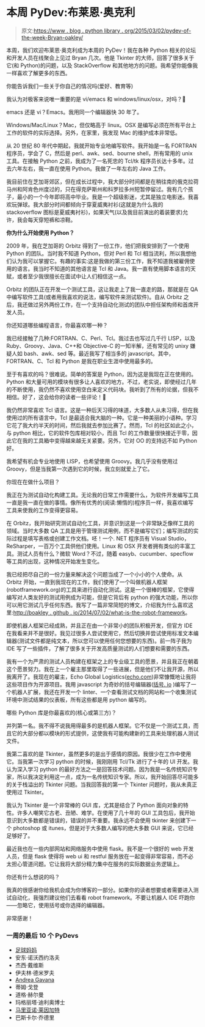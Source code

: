 # 本周 PyDev:布莱恩·奥克利

> 原文:[https://www . blog . python library . org/2015/03/02/pydev-of-the-week-Bryan-oakley/](https://www.blog.pythonlibrary.org/2015/03/02/pydev-of-the-week-bryan-oakley/)

本周，我们欢迎布莱恩·奥克利成为本周的 PyDev！我在各种 Python 相关的论坛和开发人员在线聚会上见过 Bryan 几次。他是 Tkinter 的大师，回答了很多关于它(和 Python)的问题，以及 StackOverflow 和其他地方的问题。我希望你能像我一样喜欢了解更多的东西。

你能告诉我们一些关于你自己的情况吗(爱好、教育等)

我认为对极客来说唯一重要的是 vi/emacs 和 windows/linux/osx，对吗？🙂

emacs 还是 vi？Emacs。我用同一个编辑器快 30 年了。

Windows/Mac/Linux？Mac，但仅略高于 linux。OSX 是编写必须在所有平台上工作的软件的实际选择。另外，在家里，我发现 Mac 的维护成本非常低。

从 20 世纪 80 年代中期起，我就开始专业地编写软件。我开始是一名 FORTRAN 程序员，学会了 C，然后是 perl、awk、sed、bourne shell，所有常用的 unix 工具。在接触 Python 之前，我成为了一名死忠的 Tcl/tk 程序员长达十多年。过去六年左右，我一直在使用 Python。我做了一年左右的 Java 工作。

我目前住在芝加哥郊区，但在成长过程中，我大部分时间都是在稍往南的俄克拉荷马州和阿肯色州度过的，只在得克萨斯州和科罗拉多州短暂停留过。我有几个孩子，最小的一个今年即将高中毕业。我是一个超级影迷，尤其是独立电影迷。我喜欢玩弹球。我大部分时间都倾向于穿夏威夷衬衫(这就是为什么我的 stackoverflow 图标是夏威夷衬衫)，如果天气(以及我目前演出的着装要求)允许，我会每天穿短裤和凉鞋。

**你为什么开始使用 Python？**

2009 年，我在芝加哥的 Orbitz 得到了一份工作，他们把我安排到了一个使用 Python 的团队。当时我不知道 Python，但对 Perl 和 Tcl 相当流利，所以我想他们认为我可以掌握它。有趣的事实:这是我做的第三份工作，我不知道我被雇佣使用的语言。我当时不知道的其他语言是 Tcl 和 Java。我一直有使用脚本语言的天赋，或者至少我很擅长在面试中让人们相信这一点。

Orbitz 的团队正在开发一个测试工具，这让我走上了我一直走的路，那就是在 QA 中编写软件工具(或者用我喜欢的说法，编写软件来测试软件)。自从 Orbitz 之后，我还做过另外两份工作，在一个支持自动化测试的团队中担任架构师和首席开发人员。

你还知道哪些编程语言，你最喜欢哪一种？

我已经接触了几种:FORTRAN、C、Perl、Tcl。我过去也写过几千行 LISP，以及 Ruby、Groovy、Java、C++和 Objective-C 的一知半解，还有常见的 unixy 嫌疑人如 bash、awk、sed 等。最近我写了相当多的 javascript。其中，FORTRAN、C、Tcl 和 Python 是我在职业生涯中使用最多的。

至于有喜欢的吗？很难说。简单的答案是 Python，因为这是我现在正在使用的。Python 和大量可用的模块有很多让人喜欢的地方。不过，老实说，即使经过几年的不断使用，我仍然不喜欢使用空白来定义代码块。我听到了所有的论据，但我不相信。好了，这会给你的读者一些评论！🙂

我仍然非常喜欢 Tcl 语言。这是一种后天习得的味道，大多数人从未习得，但在我使用过的所有语言中，Tcl 是最适合我大脑的一种。它是一种美丽的小语种。学习它花了我大约半天的时间，然后我就去参加比赛了。然而，Tcl 的社区如此之小，与 python 相比，它的软件包库相对较小，而且 Tcl 的工作数量很快接近于零，因此它在我的工具箱中变得越来越无关紧要。另外，它对 OO 的支持远不如 Python 好。

我希望有机会专业地使用 LISP，也希望使用 Groovy。我几乎没有使用过 Groovy，但是当我第一次遇到它的时候，我立刻就爱上了它。

你现在在做什么项目？

我正在为测试自动化构建工具。无论我的日常工作需要什么，为软件开发编写工具一直是我一直在做的事情。像所有优秀的(阅读:懒惰的)程序员一样，我喜欢编写工具来使我的工作变得更容易。

在 Orbitz，我开始研究测试自动化工具，并意识到这是一个非常缺乏像样工具的领域。当时大多数 QA 工具是用于管理测试用例，而不是编写它们；编写测试的实际过程是填写表格或创建工作文档。呸！一个. NET 程序员有 Visual Studio，ReSharper，一百万个工具供他们使用。Linux 和 OSX 开发者拥有类似的丰富工具。测试人员有什么？微软 Word？不过，随着 easyb、cucumber、specflow 等工具的出现，这种情况开始发生变化。

我已经把尽自己的一份力量来解决这个问题当成了一个小小的个人使命。从 Orbitz 开始，一直到我现在的工作，我们使用了一个叫做机器人框架(robotframework.org)的工具来进行自动化测试。这是一个很棒的框架，它使得编写对人类友好的测试用例成为可能，但是它背后有 python 的强大功能，所以你可以用它测试几乎任何东西。我写了一篇非常简短的博文，介绍我为什么喜欢这里:[http://boakley . github . io/2014/07/02/what-is-the-robot-framework](http://boakley.github.io/2014/07/02/what-is-the-robot-framework)。

即使机器人框架已经成熟，并且正在由一个非常小的团队积极开发，但官方 IDE 在我看来并不是很好。我见过很多人尝试使用它，然后切换并尝试使用标准文本编辑器(测试文件都是纯文本，所以您可以使用任何您想要的东西)。前一阵子我为 IDE 写了一些插件，了解了很多关于开发高质量测试的人们想要和需要的东西。

我有一个为严肃的测试人员构建在框架之上的专业级工具的愿景，并且我正在朝着这个愿景努力。我在上一个雇主那里取得了一些进展，但是他们不让我开源，所以我离开了。我现在的雇主，Echo Global Logistics([echo.com](http://www.echo.com))非常慷慨地让我将这些项目作为开源项目。我用 javascript 为奇妙的括号编辑器([括号. io](http://brackets.io/) )编写了一个机器人扩展，我还在开发一个 linter、一个查看测试文档的网站和一个收集测试环境中测试结果的仪表板，所有这些都是用 python 编写的。

哪些 Python 库是你最喜欢的(核心或第三方)？

并列第一名。我不得不说我用得最多的是机器人框架。它不仅是一个测试工具，而且它的大部分都以模块的形式提供，这使我有可能构建新的工具来处理机器人测试文件。

我第二喜欢的是 Tkinter，虽然更多的是出于感情的原因。我很少在工作中使用它。当我第一次学习 python 的时候，我刚刚用 Tcl/Tk 进行了十年的 UI 开发。我认为深入学习 python 的最好方法之一是回答技术问题。因为我是一名传统知识专家，所以我决定利用这一点，成为一名传统知识专家。所以，我开始回答尽可能多的关于栈溢出的 Tkinter 问题。当我回答我的第一个 Tkinter 问题时，我从未真正使用过 Tkinter。

我认为 Tkinter 是一个非常棒的 GUI 库，尤其是结合了 Python 面向对象的特性。许多人嘲笑它古老、丑陋、难学。在使用了几十年的 GUI 工具包后，我开始意识到大多数都是错误的，错误的并不重要。我永远不会使用 tkinter 来创建下一个 photoshop 或 itunes，但是对于大多数人编写的绝大多数 GUI 来说，它已经足够好了。

最近我也在一些内部网站和网络服务中使用 flask。我不是一个很好的 web 开发人员，但是 flask 使得将 web ui 和 restful 服务放在一起变得非常容易，而不必太担心管道问题。它让我将大部分精力集中在服务的实际数据业务逻辑上。

你还有什么想说的吗？

我真的很感谢你给我机会成为你博客的一部分。如果你的读者想要或者需要进入测试自动化，我强烈建议他们去看看 robot framework。不要让机器人 IDE 吓跑你——忽略它，使用括号或你选择的编辑器。

非常感谢！

### 一周的最后 10 个 PyDevs

*   [足球妈妈](https://www.blog.pythonlibrary.org/2015/02/23/pydev-of-the-week-maciej-fijalkowski/)
*   安东·诺沃西约洛夫
*   杰西·戴维斯
*   伊夫林·德米罗夫
*   [Andrea Gavana](https://www.blog.pythonlibrary.org/2015/01/26/pydev-of-the-week-andrea-gavana/)
*   蒂姆·戈登
*   道格·赫尔曼
*   玛格丽塔·迪利奥博士
*   [马里亚诺·莱因加特](https://www.blog.pythonlibrary.org/2014/12/29/pydev-of-the-week-mariano-reingart/)
*   巴斯卡尔·乔德里